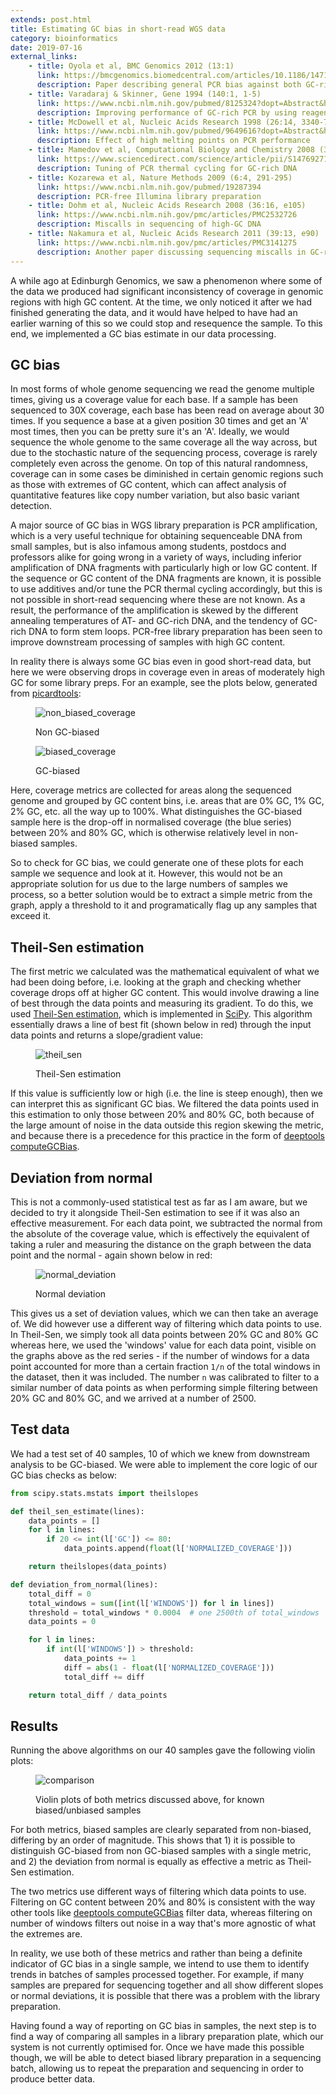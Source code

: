 ```yaml
---
extends: post.html
title: Estimating GC bias in short-read WGS data
category: bioinformatics
date: 2019-07-16
external_links:
    - title: Oyola et al, BMC Genomics 2012 (13:1)
      link: https://bmcgenomics.biomedcentral.com/articles/10.1186/1471-2164-13-1
      description: Paper describing general PCR bias against both GC-rich and AT-rich DNA, and the solutions for them
    - title: Varadaraj & Skinner, Gene 1994 (140:1, 1-5)
      link: https://www.ncbi.nlm.nih.gov/pubmed/8125324?dopt=Abstract&holding=npg
      description: Improving performance of GC-rich PCR by using reagents to prevent formation of secondary structures
    - title: McDowell et al, Nucleic Acids Research 1998 (26:14, 3340-7)
      link: https://www.ncbi.nlm.nih.gov/pubmed/9649616?dopt=Abstract&holding=npg
      description: Effect of high melting points on PCR performance
    - title: Mamedov et al, Computational Biology and Chemistry 2008 (32:6)
      link: https://www.sciencedirect.com/science/article/pii/S1476927108000881
      description: Tuning of PCR thermal cycling for GC-rich DNA
    - title: Kozarewa et al, Nature Methods 2009 (6:4, 291-295)
      link: https://www.ncbi.nlm.nih.gov/pubmed/19287394
      description: PCR-free Illumina library preparation
    - title: Dohm et al, Nucleic Acids Research 2008 (36:16, e105)
      link: https://www.ncbi.nlm.nih.gov/pmc/articles/PMC2532726
      description: Miscalls in sequencing of high-GC DNA
    - title: Nakamura et al, Nucleic Acids Research 2011 (39:13, e90)
      link: https://www.ncbi.nlm.nih.gov/pmc/articles/PMC3141275
      description: Another paper discussing sequencing miscalls in GC-rich DNA
---
```


A while ago at Edinburgh Genomics, we saw a phenomenon where some of the data we produced had significant
inconsistency of coverage in genomic regions with high GC content. At the time, we only noticed it after we had
finished generating the data, and it would have helped to have had an earlier warning of this so we could stop and
resequence the sample. To this end, we implemented a GC bias estimate in our data processing.

## GC bias
In most forms of whole genome sequencing we read the genome multiple times, giving us a coverage value for each
base. If a sample has been sequenced to 30X coverage, each base has been read on average about 30 times. If you
sequence a base at a given position 30 times and get an 'A' most times, then you can be pretty sure it's an 'A'.
Ideally, we would sequence the whole genome to the same coverage all the way across, but due to the stochastic
nature of the sequencing process, coverage is rarely completely even across the genome. On top of this natural
randomness, coverage can in some cases be diminished in certain genomic regions such as those with extremes of GC
content, which can affect analysis of quantitative features like copy number variation, but also basic variant
detection.

A major source of GC bias in WGS library preparation is PCR amplification, which is a very useful technique for
obtaining sequenceable DNA from small samples, but is also infamous among students, postdocs and professors alike
for going wrong in a variety of ways, including inferior amplification of DNA fragments with particularly high or
low GC content. If the sequence or GC content of the DNA fragments are known, it is possible to use additives
and/or tune the PCR thermal cycling accordingly, but this is not possible in short-read sequencing where these are
not known. As a result, the performance of the amplification is skewed by the different annealing temperatures of
AT- and GC-rich DNA, and the tendency of GC-rich DNA to form stem loops. PCR-free library preparation has been
seen to improve downstream processing of samples with high GC content.

In reality there is always some GC bias even in good short-read data, but here we were observing drops in coverage
even in areas of moderately high GC for some library preps. For an example, see the plots below, generated from
[picardtools](http://broadinstitute.github.io/picard/command-line-overview.html#CollectGcBiasMetrics):


<figure>
  <img src="/img/non_biased_coverage.jpg" alt="non_biased_coverage" />
  <p>Non GC-biased</p>
</figure>

<figure>
  <img src="/img/biased_coverage.jpg" alt="biased_coverage" />
  <p>GC-biased</p>
</figure>


Here, coverage metrics are collected for areas along the sequenced genome and grouped by GC content bins, i.e.
areas that are 0% GC, 1% GC, 2% GC, etc. all the way up to 100%. What distinguishes the GC-biased sample here is
the drop-off in normalised coverage (the blue series) between 20% and 80% GC, which is otherwise relatively level
in non-biased samples.

So to check for GC bias, we could generate one of these plots for each sample we sequence and look at it. However,
this would not be an appropriate solution for us due to the large numbers of samples we process, so a better
solution would be to extract a simple metric from the graph, apply a threshold to it and programatically flag up
any samples that exceed it.

## Theil-Sen estimation
The first metric we calculated was the mathematical equivalent of what we had been doing before, i.e. looking at
the graph and checking whether coverage drops off at higher GC content. This would involve drawing a line of best
through the data points and measuring its gradient. To do this, we used
[Theil-Sen estimation](https://en.wikipedia.org/wiki/Theil-Sen_estimator), which is implemented in
[SciPy](https://scipy.org/). This algorithm essentially draws a line of best fit (shown below in red) through the
input data points and returns a slope/gradient value:

<figure>
  <img src="/img/theil_sen.jpg" alt="theil_sen" />
  <p>Theil-Sen estimation</p>
</figure>

If this value is sufficiently low or high (i.e. the line is steep enough), then we can interpret this as
significant GC bias. We filtered the data points used in this estimation to only those between 20% and 80% GC,
both because of the large amount of noise in the data outside this region skewing the metric, and because there is
a precedence for this practice in the form of
[deeptools computeGCBias](https://deeptools.readthedocs.io/en/develop/content/tools/computeGCBias.html).

## Deviation from normal
This is not a commonly-used statistical test as far as I am aware, but we decided to try it alongside Theil-Sen
estimation to see if it was also an effective measurement. For each data point, we subtracted the normal from the
absolute of the coverage value, which is effectively the equivalent of taking a ruler and measuring the distance
on the graph between the data point and the normal - again shown below in red:

<figure>
  <img src="/img/normal_deviation.jpg" alt="normal_deviation" />
  <p>Normal deviation</p>
</figure>

This gives us a set of deviation values, which we can then take an average of. We did however use a different way
of filtering which data points to use. In Theil-Sen, we simply took all data points between 20% GC and 80% GC
whereas here, we used the 'windows' value for each data point, visible on the graphs above as the red series - if
the number of windows for a data point accounted for more than a certain fraction `1/n` of the total windows in the
dataset, then it was included. The number `n` was calibrated to filter to a similar number of data points as when
performing simple filtering between 20% GC and 80% GC, and we arrived at a number of 2500.

## Test data
We had a test set of 40 samples, 10 of which we knew from downstream analysis to be GC-biased. We were able to
implement the core logic of our GC bias checks as below:

```python
from scipy.stats.mstats import theilslopes

def theil_sen_estimate(lines):
    data_points = []
    for l in lines:
        if 20 <= int(l['GC']) <= 80:
            data_points.append(float(l['NORMALIZED_COVERAGE']))

    return theilslopes(data_points)

def deviation_from_normal(lines):
    total_diff = 0
    total_windows = sum([int(l['WINDOWS']) for l in lines])
    threshold = total_windows * 0.0004  # one 2500th of total_windows
    data_points = 0

    for l in lines:
        if int(l['WINDOWS']) > threshold:
            data_points += 1
            diff = abs(1 - float(l['NORMALIZED_COVERAGE']))
            total_diff += diff

    return total_diff / data_points
```

## Results

Running the above algorithms on our 40 samples gave the following violin plots:

<figure>
  <img src="/img/comparison.jpg" alt="comparison" />
  <p>Violin plots of both metrics discussed above, for known biased/unbiased samples</p>
</figure>

For both metrics, biased samples are clearly separated from non-biased, differing by an order of magnitude. This
shows that 1) it is possible to distinguish GC-biased from non GC-biased samples with a single metric, and 2) the
deviation from normal is equally as effective a metric as Theil-Sen estimation.

The two metrics use different ways of filtering which data points to use. Filtering on GC content between 20% and
80% is consistent with the way other tools like
[deeptools computeGCBias](https://deeptools.readthedocs.io/en/develop/content/tools/computeGCBias.html) filter
data, whereas filtering on number of windows filters out noise in a way that's more agnostic of what the extremes
are.

In reality, we use both of these metrics and rather than being a definite indicator of GC bias in a single sample,
we intend to use them to identify trends in batches of samples processed together. For example, if many samples
are prepared for sequencing together and all show different slopes or normal deviations, it is possible that there
was a problem with the library preparation.

Having found a way of reporting on GC bias in samples, the next step is to find a way of comparing all samples in
a library preparation plate, which our system is not currently optimised for. Once we have made this possible
though, we will be able to detect biased library preparation in a sequencing batch, allowing us to repeat the
preparation and sequencing in order to produce better data.
